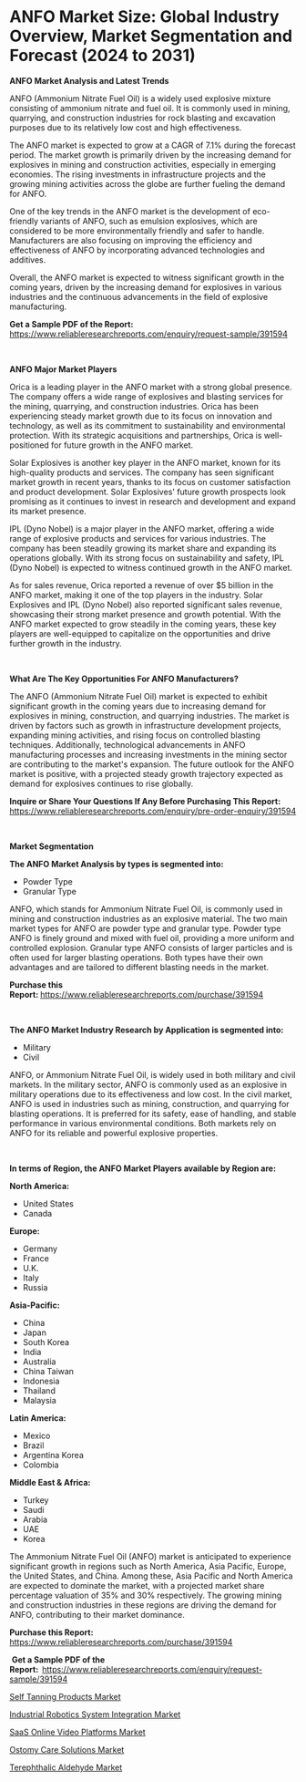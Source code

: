 <p><h1>ANFO Market Size: Global Industry Overview, Market Segmentation and Forecast (2024 to 2031)</h1></p><p><strong>ANFO Market Analysis and Latest Trends</strong></p>
<p><p>ANFO (Ammonium Nitrate Fuel Oil) is a widely used explosive mixture consisting of ammonium nitrate and fuel oil. It is commonly used in mining, quarrying, and construction industries for rock blasting and excavation purposes due to its relatively low cost and high effectiveness.</p><p>The ANFO market is expected to grow at a CAGR of 7.1% during the forecast period. The market growth is primarily driven by the increasing demand for explosives in mining and construction activities, especially in emerging economies. The rising investments in infrastructure projects and the growing mining activities across the globe are further fueling the demand for ANFO.</p><p>One of the key trends in the ANFO market is the development of eco-friendly variants of ANFO, such as emulsion explosives, which are considered to be more environmentally friendly and safer to handle. Manufacturers are also focusing on improving the efficiency and effectiveness of ANFO by incorporating advanced technologies and additives.</p><p>Overall, the ANFO market is expected to witness significant growth in the coming years, driven by the increasing demand for explosives in various industries and the continuous advancements in the field of explosive manufacturing.</p></p>
<p><strong>Get a Sample PDF of the Report:&nbsp;</strong> <a href="https://www.reliableresearchreports.com/enquiry/request-sample/391594">https://www.reliableresearchreports.com/enquiry/request-sample/391594</a></p>
<p>&nbsp;</p>
<p><strong>ANFO Major Market Players</strong></p>
<p><p>Orica is a leading player in the ANFO market with a strong global presence. The company offers a wide range of explosives and blasting services for the mining, quarrying, and construction industries. Orica has been experiencing steady market growth due to its focus on innovation and technology, as well as its commitment to sustainability and environmental protection. With its strategic acquisitions and partnerships, Orica is well-positioned for future growth in the ANFO market.</p><p>Solar Explosives is another key player in the ANFO market, known for its high-quality products and services. The company has seen significant market growth in recent years, thanks to its focus on customer satisfaction and product development. Solar Explosives' future growth prospects look promising as it continues to invest in research and development and expand its market presence.</p><p>IPL (Dyno Nobel) is a major player in the ANFO market, offering a wide range of explosive products and services for various industries. The company has been steadily growing its market share and expanding its operations globally. With its strong focus on sustainability and safety, IPL (Dyno Nobel) is expected to witness continued growth in the ANFO market.</p><p>As for sales revenue, Orica reported a revenue of over $5 billion in the ANFO market, making it one of the top players in the industry. Solar Explosives and IPL (Dyno Nobel) also reported significant sales revenue, showcasing their strong market presence and growth potential. With the ANFO market expected to grow steadily in the coming years, these key players are well-equipped to capitalize on the opportunities and drive further growth in the industry.</p></p>
<p>&nbsp;</p>
<p><strong>What Are The Key Opportunities For ANFO Manufacturers?</strong></p>
<p><p>The ANFO (Ammonium Nitrate Fuel Oil) market is expected to exhibit significant growth in the coming years due to increasing demand for explosives in mining, construction, and quarrying industries. The market is driven by factors such as growth in infrastructure development projects, expanding mining activities, and rising focus on controlled blasting techniques. Additionally, technological advancements in ANFO manufacturing processes and increasing investments in the mining sector are contributing to the market's expansion. The future outlook for the ANFO market is positive, with a projected steady growth trajectory expected as demand for explosives continues to rise globally.</p></p>
<p><strong>Inquire or Share Your Questions If Any Before Purchasing This Report:</strong> <a href="https://www.reliableresearchreports.com/enquiry/pre-order-enquiry/391594">https://www.reliableresearchreports.com/enquiry/pre-order-enquiry/391594</a></p>
<p>&nbsp;</p>
<p><strong>Market Segmentation</strong></p>
<p><strong>The ANFO Market Analysis by types is segmented into:</strong></p>
<p><ul><li>Powder Type</li><li>Granular Type</li></ul></p>
<p><p>ANFO, which stands for Ammonium Nitrate Fuel Oil, is commonly used in mining and construction industries as an explosive material. The two main market types for ANFO are powder type and granular type. Powder type ANFO is finely ground and mixed with fuel oil, providing a more uniform and controlled explosion. Granular type ANFO consists of larger particles and is often used for larger blasting operations. Both types have their own advantages and are tailored to different blasting needs in the market.</p></p>
<p><strong>Purchase this Report:&nbsp;</strong><a href="https://www.reliableresearchreports.com/purchase/391594">https://www.reliableresearchreports.com/purchase/391594</a></p>
<p>&nbsp;</p>
<p><strong>The ANFO Market Industry Research by Application is segmented into:</strong></p>
<p><ul><li>Military</li><li>Civil</li></ul></p>
<p><p>ANFO, or Ammonium Nitrate Fuel Oil, is widely used in both military and civil markets. In the military sector, ANFO is commonly used as an explosive in military operations due to its effectiveness and low cost. In the civil market, ANFO is used in industries such as mining, construction, and quarrying for blasting operations. It is preferred for its safety, ease of handling, and stable performance in various environmental conditions. Both markets rely on ANFO for its reliable and powerful explosive properties.</p></p>
<p>&nbsp;</p>
<p><strong>In terms of Region, the ANFO Market Players available by Region are:</strong></p>
<p>
    <p> <strong> North America: </strong>
        <ul>
            <li>United States</li>
            <li>Canada</li>
        </ul>
        </p> 
    <p> <strong> Europe: </strong>
        <ul>
            <li>Germany</li>
            <li>France</li>
            <li>U.K.</li>
            <li>Italy</li>
            <li>Russia</li>
        </ul>
        </p> 
    <p> <strong> Asia-Pacific: </strong>
        <ul>
            <li>China</li>
            <li>Japan</li>
            <li>South Korea</li>
            <li>India</li>
            <li>Australia</li>
            <li>China Taiwan</li>
            <li>Indonesia</li>
            <li>Thailand</li>
            <li>Malaysia</li>
        </ul>
        </p> 
    <p> <strong> Latin America: </strong>
        <ul>
            <li>Mexico</li>
            <li>Brazil</li>
            <li>Argentina Korea</li>
            <li>Colombia</li>
        </ul>
        </p> 
    <p> <strong> Middle East & Africa: </strong>
        <ul>
            <li>Turkey</li>
            <li>Saudi</li>
            <li>Arabia</li>
            <li>UAE</li>
            <li>Korea</li>
        </ul>
    </p>
    </p>
<p><p>The Ammonium Nitrate Fuel Oil (ANFO) market is anticipated to experience significant growth in regions such as North America, Asia Pacific, Europe, the United States, and China. Among these, Asia Pacific and North America are expected to dominate the market, with a projected market share percentage valuation of 35% and 30% respectively. The growing mining and construction industries in these regions are driving the demand for ANFO, contributing to their market dominance.</p></p>
<p><strong>Purchase this Report: </strong><a href="https://www.reliableresearchreports.com/purchase/391594">https://www.reliableresearchreports.com/purchase/391594</a></p>
<p>&nbsp;<strong>Get a Sample PDF of the Report:&nbsp;&nbsp;</strong><a href="https://www.reliableresearchreports.com/enquiry/request-sample/391594">https://www.reliableresearchreports.com/enquiry/request-sample/391594</a></p>
<p><strong></strong></p>
<p><p><a href="https://view.publitas.com/reportprime-1/decoding-the-self-tanning-products-market-a-deep-dive-into-the-latest-market-trends-market-segmentation-and-competitive-analysis/">Self Tanning Products Market</a></p><p><a href="https://cute-banjo-8ca.notion.site/Industrial-Robotics-System-Integration-Market-Research-Report-The-Key-To-Successful-Business-Strate-cfdab04458c142bba703de6a2f765f10">Industrial Robotics System Integration Market</a></p><p><a href="https://shimmer-gardenia-37a.notion.site/SaaS-Online-Video-Platforms-Market-Provides-a-Comprehensive-Analysis-Including-a-Macro-Overview-of-t-93e9c73ba8b24c249cf7f1fa71049268">SaaS Online Video Platforms Market</a></p><p><a href="https://meowing-lemming-dd3.notion.site/Ostomy-Care-Solutions-Market-Offers-Provide-Insightful-Data-for-the-Time-Period-from-2024-to-2031-an-148aed9378aa435ba5504d38a772a43e">Ostomy Care Solutions Market</a></p><p><a href="https://view.publitas.com/reportprime-1/terephthalic-aldehyde-market-a-comprehensive-report-of-its-market-share-growth-trends-2024-2031/">Terephthalic Aldehyde Market</a></p></p>